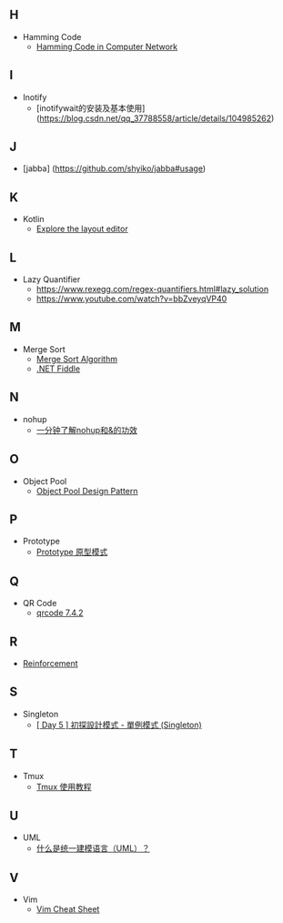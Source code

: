 ## H
* Hamming Code
    - [Hamming Code in Computer Network](https://www.geeksforgeeks.org/hamming-code-in-computer-network/)

## I
* Inotify
    - [inotifywait的安装及基本使用] (https://blog.csdn.net/qq_37788558/article/details/104985262)

## J
* [jabba] (https://github.com/shyiko/jabba#usage)

## K
* Kotlin
    - [Explore the layout editor](https://developer.android.com/codelabs/build-your-first-android-app-kotlin#3)

## L
* Lazy Quantifier
    - https://www.rexegg.com/regex-quantifiers.html#lazy_solution
    - https://www.youtube.com/watch?v=bbZveyqVP40

## M
* Merge Sort
    - [Merge Sort Algorithm](https://www.geeksforgeeks.org/merge-sort/)
    - [.NET Fiddle](https://dotnetfiddle.net/IzReip)

## N
* nohup
  - [一分钟了解nohup和&的功效](https://blog.csdn.net/hl449006540/article/details/80216061)

## O
* Object Pool
    - [Object Pool Design Pattern](https://sourcemaking.com/design_patterns/object_pool)

## P
* Prototype
    - [Prototype 原型模式](https://ithelp.ithome.com.tw/articles/10221129)

## Q
* QR Code
    - [qrcode 7.4.2](https://pypi.org/project/qrcode/)

## R
* [Reinforcement](https://en.wikipedia.org/wiki/Reinforcement)

## S
* Singleton
  - [[ Day 5 ] 初探設計模式 - 單例模式 (Singleton)](https://ithelp.ithome.com.tw/articles/10203092)

## T
* Tmux
    - [Tmux 使用教程](https://www.ruanyifeng.com/blog/2019/10/tmux.html)

## U
* UML
  - [什么是统一建模语言（UML）？](https://www.visual-paradigm.com/cn/guide/uml-unified-modeling-language/what-is-uml/)

## V
* Vim
  - [Vim Cheat Sheet](https://vim.rtorr.com/) 